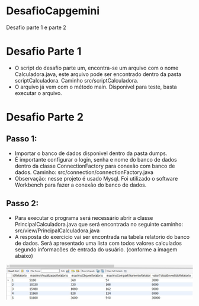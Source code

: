 # DesafioCapgemini
Desafio parte 1 e parte 2 

# Desafio Parte 1
- O script do desafio parte um, encontra-se um arquivo com o nome Calculadora.java, este arquivo pode ser encontrado dentro da pasta scriptCalculadora. Caminho src/scriptCalculadora.
- O arquivo já vem com o método main. Disponivel para teste, basta executar o arquivo.

# Desafio Parte 2
## Passo 1:
- Importar o banco de dados disponivel dentro da pasta dumps. 
- É importante configurar o login, senha e nome do banco de dados dentro da classe ConnectionFactory para conexão com banco de dados. Caminho: src/connection/connectionFactory.java
- Observação: nesse projeto é usado Mysql. Foi utilizado o software Workbench para fazer a conexão do banco de dados.

## Passo 2:
- Para executar o programa será necessário abrir a classe PrincipalCalculadora.java que será encontrada no seguinte caminho: src/view/PrincipalCalculadora.java
- A resposta do exercício vai ser encontrada na tabela relatorio do banco de dados. Será apresentado uma lista com todos valores calculados segundo informacões de entrada do usuário. (conforme a imagem abaixo)

![relatorio banco de dados](https://github.com/GislaineMartins/DesafioCapgemini/blob/master/01.jpg)


